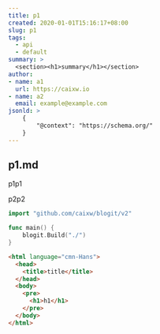 ```yaml
---
title: p1
created: 2020-01-01T15:16:17+08:00
slug: p1
tags:
  - api
  - default
summary: >
  <section><h1>summary</h1></section>
author:
- name: a1
  url: https://caixw.io
- name: a2
  email: example@example.com
jsonld: >
    {
        "@context": "https://schema.org/"
    }
---
```


## p1.md

p1p1

p2p2

```go
import "github.com/caixw/blogit/v2"

func main() {
    blogit.Build("./")
}
```

```html
<html language="cmn-Hans">
  <head>
    <title>title</title>
  </head>
  <body>
    <pre>
      <h1>h1</h1>
    </pre>
  </body>
</html>
```
